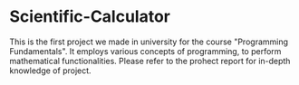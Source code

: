 # Scientific-Calculator
This is the first project we made in university for the course "Programming Fundamentals". It employs various concepts of programming, to perform mathematical functionalities.
Please refer to the prohect report for in-depth knowledge of project.
